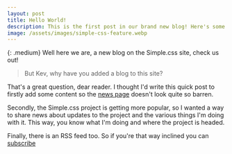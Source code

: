 ```yaml
---
layout: post
title: Hello World!
description: This is the first post in our brand new blog! Here's some info on why this thing exists.
image: /assets/images/simple-css-feature.webp
---
```

{: .medium}
Well here we are, a new blog on the Simple.css site, check us out!

> But Kev, why have you added a blog to this site?

That's a great question, dear reader. I thought I'd write this quick post to firstly add some content so the [news page](/news) doesn't look quite so barren.

Secondly, the Simple.css project is getting more popular, so I wanted a way to share news about updates to the project and the various things I'm doing with it. This way, you know what I'm doing and where the project is headed.

Finally, there is an RSS feed too. So if you're that way inclined you can [subscribe](/feed.xml)
